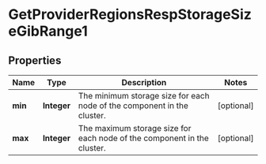 
# GetProviderRegionsRespStorageSizeGibRange1

## Properties
Name | Type | Description | Notes
------------ | ------------- | ------------- | -------------
**min** | **Integer** | The minimum storage size for each node of the component in the cluster. |  [optional]
**max** | **Integer** | The maximum storage size for each node of the component in the cluster. |  [optional]



